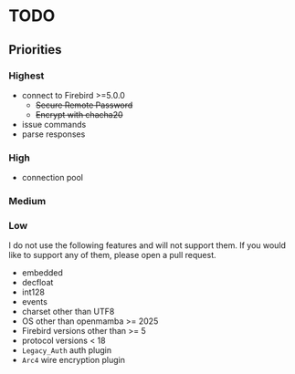 # TODO

## Priorities

### Highest

- connect to Firebird >=5.0.0
  - ~~Secure Remote Password~~
  - ~~Encrypt with chacha20~~
- issue commands
- parse responses

### High

- connection pool

### Medium



### Low

I do not use the following features and will not support them. If you would like to support any of them, 
please open a pull request.

- embedded
- decfloat
- int128
- events
- charset other than UTF8
- OS other than openmamba >= 2025
- Firebird versions other than >= 5
- protocol versions < 18
- `Legacy_Auth` auth plugin
- `Arc4` wire encryption plugin